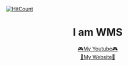 [![HitCount](https://hits.dwyl.com/WMSGaming/WMSGaming.svg?style=flat-square)](http://hits.dwyl.com/WMSGaming/WMSGaming)
<div align = "center">
    <h1>
    I am WMS
    </h1>
    <a href="https://www.youtube.com/c/WMSGaming1/featured"target="_blank">&#127918;My Youtube&#127918;</a><br>
    <a href="https://wmsgaming.github.io/WMS/" target="_blank"> &#128225;My Website&#128225;</a>
    </div>
    
    
    
    
  
